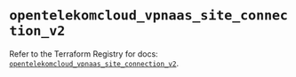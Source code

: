 # `opentelekomcloud_vpnaas_site_connection_v2`

Refer to the Terraform Registry for docs: [`opentelekomcloud_vpnaas_site_connection_v2`](https://registry.terraform.io/providers/opentelekomcloud/opentelekomcloud/1.36.9/docs/resources/vpnaas_site_connection_v2).
